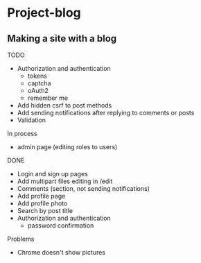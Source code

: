 # Project-blog

## Making a site with a blog

TODO
- Authorization and authentication
    - tokens
    - captcha
    - oAuth2
    - remember me
- Add hidden csrf to post methods
- Add sending notifications after replying to comments or posts
- Validation

In process
- admin page (editing roles to users)

DONE
- Login and sign up pages
- Add multipart files editing in /edit
- Comments (section, not sending notifications)
- Add profile page
- Add profile photo
- Search by post title
- Authorization and authentication 
    - password confirmation

Problems
- Chrome doesn't show pictures